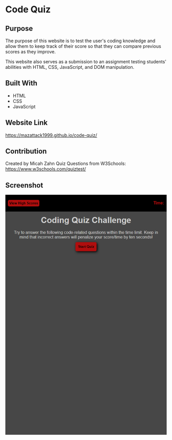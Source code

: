 # Code Quiz

## Purpose
The purpose of this website is to test the user's coding knowledge and allow them to keep track of their score so that they can compare previous scores as they improve.

This website also serves as a submission to an assignment testing students' abilities with HTML, CSS, JavaScript, and DOM manipulation. 

## Built With
* HTML
* CSS
* JavaScript

## Website Link
https://mazattack1999.github.io/code-quiz/

## Contribution
Created by Micah Zahn
Quiz Questions from W3Schools: https://www.w3schools.com/quiztest/

## Screenshot
![Website Screenshot](assets/images/code-quiz-screenshot.png)